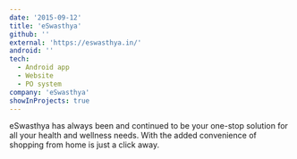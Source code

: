 ```yaml
---
date: '2015-09-12'
title: 'eSwasthya'
github: ''
external: 'https://eswasthya.in/'
android: ''
tech:
  - Android app
  - Website
  - PO system
company: 'eSwasthya'
showInProjects: true
---
```


eSwasthya has always been and continued to be your one-stop solution for all your health and wellness needs. With the added convenience of shopping from home is just a click away.
